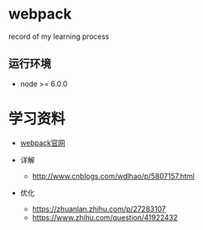 # webpack
record of my learning process

## 运行环境

- node >= 6.0.0

# 学习资料

- [webpack官网](https://webpack.js.org/configuration/)

- 详解
  - http://www.cnblogs.com/wdlhao/p/5807157.html

- 优化
  - https://zhuanlan.zhihu.com/p/27283107
  - https://www.zhihu.com/question/41922432
